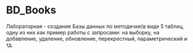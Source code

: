 # BD_Books
Лабораторная - создание Базы данных по методичке(в виде 5 таблиц, одну из них как пример работы с запросами: на выборку, на добавление, удаление, обновление, перекрестный, параметрический и тд.
